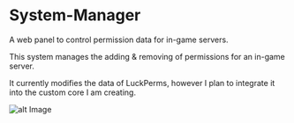 # System-Manager
A web panel to control permission data for in-game servers.

This system manages the adding & removing of permissions for an in-game server.

It currently modifies the data of LuckPerms, however I plan to integrate it into the custom core I am creating.

![alt Image](https://cdn.discordapp.com/attachments/892102571974619148/951968342686724136/panel.png)
